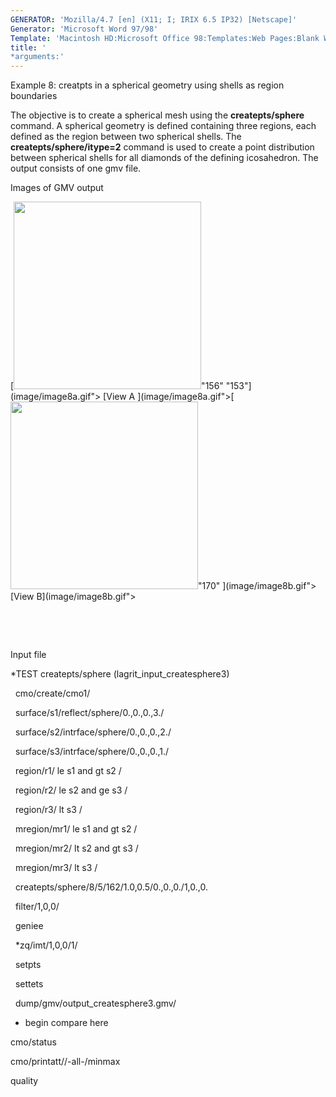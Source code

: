 ```yaml
---
GENERATOR: 'Mozilla/4.7 [en] (X11; I; IRIX 6.5 IP32) [Netscape]'
Generator: 'Microsoft Word 97/98'
Template: 'Macintosh HD:Microsoft Office 98:Templates:Web Pages:Blank Web Page'
title: '
*arguments:'
---
```


 Example 8: creatpts in a spherical geometry using shells as region
 boundaries

  The objective is to create a spherical mesh using the
  **createpts/sphere** command.
  A spherical geometry is defined containing three regions, each
  defined as the region between two spherical shells. The
  **createpts/sphere/itype=2** command is used to create a point
  distribution between spherical shells for all diamonds of the
  defining icosahedron. The output consists of one gmv file.

 

 Images of GMV output

 [<img height="300" width="300" src="https://lanl.github.io/LaGriT/docsassets/images/image8tn.gif">"156" "153"](image/image8a.gif">
 [View A ](image/image8a.gif">[<img height="300" width="300" src="https://lanl.github.io/LaGriT/docsassets/images/image8btn.gif">"170"
 ](image/image8b.gif"> [View B](image/image8b.gif">

  

  

 Input file

 
*TEST createpts/sphere (lagrit\_input\_createsphere3)

   cmo/create/cmo1/

   surface/s1/reflect/sphere/0.,0.,0.,3./

   surface/s2/intrface/sphere/0.,0.,0.,2./

   surface/s3/intrface/sphere/0.,0.,0.,1./

   region/r1/ le s1 and gt s2 /

   region/r2/ le s2 and ge s3 /

   region/r3/ lt s3 /

   mregion/mr1/ le s1 and gt s2 /

   mregion/mr2/ lt s2 and gt s3 /

   mregion/mr3/ lt s3 /

   createpts/sphere/8/5/162/1.0,0.5/0.,0.,0./1,0.,0.

   filter/1,0,0/

   geniee

   
*zq/imt/1,0,0/1/

   setpts

   settets

   dump/gmv/output\_createsphere3.gmv/

 
* begin compare here

 cmo/status

 cmo/printatt//-all-/minmax

 quality
